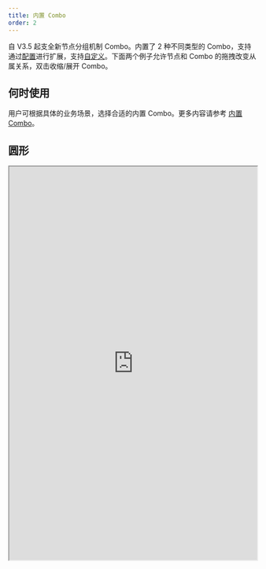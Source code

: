 ```yaml
---
title: 内置 Combo
order: 2
---
```


自 V3.5 起支全新节点分组机制 Combo。内置了 2 种不同类型的 Combo，支持通过[配置](/zh/docs/manual/middle/elements/combos/defaultCombo#combo-的通用属性)进行扩展，支持[自定义](/zh/docs/manual/middle/elements/combos/custom-combo)。下面两个例子允许节点和 Combo 的拖拽改变从属关系，双击收缩/展开 Combo。

## 何时使用

用户可根据具体的业务场景，选择合适的内置 Combo。更多内容请参考 [内置 Combo](/zh/docs/manual/middle/elements/combos/built-in/circle)。

## 圆形

<iframe src="https://herbox-embed.alipay.com/p/f6/demo_interactive_combo_circle?editorSlider=expand&previewZoom=100" width="100%" height=800/>

## 矩形

<iframe src="https://herbox-embed.alipay.com/p/f6/demo_interactive_combo_rect?editorSlider=expand&previewZoom=100" width="100%" height=800/>
